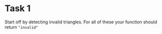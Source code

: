 # Task 1

Start off by detecting invalid triangles. For all of these your function should return `"invalid"`
